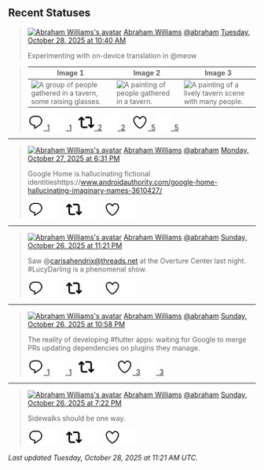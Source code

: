 ## Recent Statuses

> <a href="https://indieweb.social/@abraham"><img alt="Abraham Williams's avatar" src="https://cdn.masto.host/indiewebsocial/accounts/avatars/109/292/540/382/343/163/original/d00f2e03ce9c85b1.jpg" height="24" width="24" ></a> [Abraham Williams](https://indieweb.social/@abraham) [@abraham](https://indieweb.social/@abraham) [Tuesday, October 28, 2025 at 10:40 AM](https://indieweb.social/@abraham/115451366865161308)
>
> Experimenting with on-device translation in @meow
>

> | Image 1 | Image 2 | Image 3 |
> | --- | --- | --- |
> | ![A group of people gathered in a tavern, some raising glasses.](https://cdn.masto.host/indiewebsocial/media_attachments/files/115/451/363/214/995/648/original/970574631a9890e1.jpeg) | ![A painting of people gathered in a tavern.](https://cdn.masto.host/indiewebsocial/media_attachments/files/115/451/363/577/867/436/original/ee5ea26b23135215.jpeg) | ![A painting of a lively tavern scene with many people.](https://cdn.masto.host/indiewebsocial/media_attachments/files/115/451/363/921/782/351/original/7375c3f19f772071.jpeg) |
>
> [![Reply](./images/reply_light.svg#gh-light-mode-only "Reply")&ensp;1](https://indieweb.social/@abraham/115451366865161308#gh-light-mode-only)[![Reply](./images/reply.svg#gh-dark-mode-only "Reply")&ensp;1](https://indieweb.social/@abraham/115451366865161308#gh-dark-mode-only)&emsp;[![Boost](./images/retweet_light.svg#gh-light-mode-only "Boost")&ensp;2](https://indieweb.social/@abraham/115451366865161308#gh-light-mode-only)[![Boost](./images/retweet.svg#gh-dark-mode-only "Boost")&ensp;2](https://indieweb.social/@abraham/115451366865161308#gh-dark-mode-only)&emsp;[![Favorite](./images/like_light.svg#gh-light-mode-only "Favorite")&ensp;5](https://indieweb.social/@abraham/115451366865161308#gh-light-mode-only)[![Favorite](./images/like.svg#gh-dark-mode-only "Favorite")&ensp;5](https://indieweb.social/@abraham/115451366865161308#gh-dark-mode-only)


---

> <a href="https://indieweb.social/@abraham"><img alt="Abraham Williams's avatar" src="https://cdn.masto.host/indiewebsocial/accounts/avatars/109/292/540/382/343/163/original/d00f2e03ce9c85b1.jpg" height="24" width="24" ></a> [Abraham Williams](https://indieweb.social/@abraham) [@abraham](https://indieweb.social/@abraham) [Monday, October 27, 2025 at 6:31 PM](https://indieweb.social/@abraham/115447555860143344)
>
> Google Home is hallucinating fictional identitieshttps://www.androidauthority.com/google-home-hallucinating-imaginary-names-3610427/
>
> [![Reply](./images/reply_light.svg#gh-light-mode-only "Reply")](https://indieweb.social/@abraham/115447555860143344#gh-light-mode-only)[![Reply](./images/reply.svg#gh-dark-mode-only "Reply")](https://indieweb.social/@abraham/115447555860143344#gh-dark-mode-only)&emsp;[![Boost](./images/retweet_light.svg#gh-light-mode-only "Boost")](https://indieweb.social/@abraham/115447555860143344#gh-light-mode-only)[![Boost](./images/retweet.svg#gh-dark-mode-only "Boost")](https://indieweb.social/@abraham/115447555860143344#gh-dark-mode-only)&emsp;[![Favorite](./images/like_light.svg#gh-light-mode-only "Favorite")](https://indieweb.social/@abraham/115447555860143344#gh-light-mode-only)[![Favorite](./images/like.svg#gh-dark-mode-only "Favorite")](https://indieweb.social/@abraham/115447555860143344#gh-dark-mode-only)


---

> <a href="https://indieweb.social/@abraham"><img alt="Abraham Williams's avatar" src="https://cdn.masto.host/indiewebsocial/accounts/avatars/109/292/540/382/343/163/original/d00f2e03ce9c85b1.jpg" height="24" width="24" ></a> [Abraham Williams](https://indieweb.social/@abraham) [@abraham](https://indieweb.social/@abraham) [Sunday, October 26, 2025 at 11:21 PM](https://indieweb.social/@abraham/115443033808104140)
>
> Saw @carisahendrix@threads.net at the Overture Center last night. #LucyDarling is a phenomenal show.
>
> [![Reply](./images/reply_light.svg#gh-light-mode-only "Reply")](https://indieweb.social/@abraham/115443033808104140#gh-light-mode-only)[![Reply](./images/reply.svg#gh-dark-mode-only "Reply")](https://indieweb.social/@abraham/115443033808104140#gh-dark-mode-only)&emsp;[![Boost](./images/retweet_light.svg#gh-light-mode-only "Boost")](https://indieweb.social/@abraham/115443033808104140#gh-light-mode-only)[![Boost](./images/retweet.svg#gh-dark-mode-only "Boost")](https://indieweb.social/@abraham/115443033808104140#gh-dark-mode-only)&emsp;[![Favorite](./images/like_light.svg#gh-light-mode-only "Favorite")](https://indieweb.social/@abraham/115443033808104140#gh-light-mode-only)[![Favorite](./images/like.svg#gh-dark-mode-only "Favorite")](https://indieweb.social/@abraham/115443033808104140#gh-dark-mode-only)


---

> <a href="https://indieweb.social/@abraham"><img alt="Abraham Williams's avatar" src="https://cdn.masto.host/indiewebsocial/accounts/avatars/109/292/540/382/343/163/original/d00f2e03ce9c85b1.jpg" height="24" width="24" ></a> [Abraham Williams](https://indieweb.social/@abraham) [@abraham](https://indieweb.social/@abraham) [Sunday, October 26, 2025 at 10:58 PM](https://indieweb.social/@abraham/115442942152621460)
>
> The reality of developing #flutter apps: waiting for Google to merge PRs updating dependencies on plugins they manage.
>
> [![Reply](./images/reply_light.svg#gh-light-mode-only "Reply")&ensp;1](https://indieweb.social/@abraham/115442942152621460#gh-light-mode-only)[![Reply](./images/reply.svg#gh-dark-mode-only "Reply")&ensp;1](https://indieweb.social/@abraham/115442942152621460#gh-dark-mode-only)&emsp;[![Boost](./images/retweet_light.svg#gh-light-mode-only "Boost")](https://indieweb.social/@abraham/115442942152621460#gh-light-mode-only)[![Boost](./images/retweet.svg#gh-dark-mode-only "Boost")](https://indieweb.social/@abraham/115442942152621460#gh-dark-mode-only)&emsp;[![Favorite](./images/like_light.svg#gh-light-mode-only "Favorite")&ensp;3](https://indieweb.social/@abraham/115442942152621460#gh-light-mode-only)[![Favorite](./images/like.svg#gh-dark-mode-only "Favorite")&ensp;3](https://indieweb.social/@abraham/115442942152621460#gh-dark-mode-only)


---

> <a href="https://indieweb.social/@abraham"><img alt="Abraham Williams's avatar" src="https://cdn.masto.host/indiewebsocial/accounts/avatars/109/292/540/382/343/163/original/d00f2e03ce9c85b1.jpg" height="24" width="24" ></a> [Abraham Williams](https://indieweb.social/@abraham) [@abraham](https://indieweb.social/@abraham) [Sunday, October 26, 2025 at 7:22 PM](https://indieweb.social/@abraham/115442092202330229)
>
> Sidewalks should be one way.
>
> [![Reply](./images/reply_light.svg#gh-light-mode-only "Reply")](https://indieweb.social/@abraham/115442092202330229#gh-light-mode-only)[![Reply](./images/reply.svg#gh-dark-mode-only "Reply")](https://indieweb.social/@abraham/115442092202330229#gh-dark-mode-only)&emsp;[![Boost](./images/retweet_light.svg#gh-light-mode-only "Boost")](https://indieweb.social/@abraham/115442092202330229#gh-light-mode-only)[![Boost](./images/retweet.svg#gh-dark-mode-only "Boost")](https://indieweb.social/@abraham/115442092202330229#gh-dark-mode-only)&emsp;[![Favorite](./images/like_light.svg#gh-light-mode-only "Favorite")](https://indieweb.social/@abraham/115442092202330229#gh-light-mode-only)[![Favorite](./images/like.svg#gh-dark-mode-only "Favorite")](https://indieweb.social/@abraham/115442092202330229#gh-dark-mode-only)


_Last updated Tuesday, October 28, 2025 at 11:21 AM UTC._
